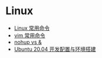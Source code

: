 # Linux

- [Linux 常用命令](./cmd.md)
- [vim 常用命令](./vim.md)
- [nohup vs &](./nohup.md)
- [Ubuntu 20.04 开发配置与环境搭建](./ubuntu.md)
